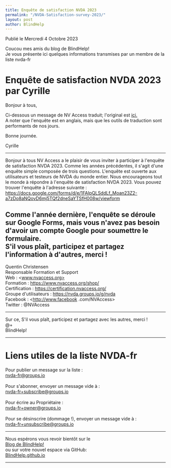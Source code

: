 ```yaml
---
title: Enquête de satisfaction NVDA 2023
permalink: "/NVDA-Satisfaction-survey-2023/"
layout: post
author: BlindHelp
---
```


<footer>Publié le Mercredi 4 Octobre 2023</footer>


Coucou mes amis du blog de BlindHelp!    
Je vous présente ici quelques informations transmises par un membre de la liste nvda-fr    

# Enquête de satisfaction NVDA 2023 par Cyrille

Bonjour à tous,

Ci-dessous un message de NV Access traduit; l'original est [ici.](https://nvda.groups.io/g/nvda/topic/nvda_satisfaction_survey_2023/101747268?p=,,,100,0,0,0::recentpostdate/sticky,,,100,2,0,101747268,previd%3D1696381215845083952,nextid%3D1694296233646213919&previd=1696381215845083952&nextid=1694296233646213919)    
A noter que l'enquête est en anglais, mais que les outils de traduction sont performants de nos jours.    

Bonne journée.

Cyrille

---

Bonjour à tous
NV Access a le plaisir de vous inviter à participer à l'enquête de satisfaction NVDA 2023. Comme les années précédentes, il s'agit d'une enquête simple composée de trois questions. L'enquête est ouverte aux utilisateurs et testeurs de NVDA du monde entier. Nous encourageons tout le monde à répondre à l'enquête de satisfaction NVDA 2023. Vous pouvez trouver l'enquête à l'adresse suivante :  <https://docs.google.com/forms/d/e/1FAIpQLSddLf_Moan23Z2-a7zDo8aNQovD6mj5TQf2dneSaYTSfH008w/viewform>

Comme l'année dernière, l'enquête se déroule sur Google Forms, mais vous n'avez pas besoin d'avoir un compte Google pour soumettre le formulaire.    
S'il vous plaît, participez et partagez l'information à d'autres, merci !    
--
Quentin Christensen    
Responsable Formation et Support    
Web : <www.nvaccess.org>    
Formation : <https://www.nvaccess.org/shop/>    
Certification : <https://certification.nvaccess.org/>    
Groupe d'utilisateurs : <https://nvda.groups.io/g/nvda>    
Facebook : <http://www.facebook .com/NVAccess>    
Twitter : @NVAccess

---

Sur ce, S'il vous plaît, participez et partagez avec les autres, merci !    
@+    
BlindHelp!    

---

# Liens utiles de la liste NVDA-fr #

Pour publier un message sur la liste :    
[nvda-fr@groups.io](mailto:nvda-fr@groups.io)    
<br>
Pour s'abonner, envoyer un message vide à :    
[nvda-fr+subscribe@groups.io](mailto:nvda-fr+subscribe@groups.io)    
<br>
Pour écrire au Propriétaire :    
[nvda-fr+owner@groups.io](mailto:nvda-fr+owner@groups.io)    
<br>
Pour se désinscrire (dommage !), envoyer un message vide à :    
[nvda-fr+unsubscribe@groups.io](mailto:nvda-fr+unsubscribe@groups.io)    

---

Nous espérons vous revoir bientôt sur le      
[Blog de BlindHelp!](http://blindhelp.blogspot.fr/)                    
ou sur  votre nouvel espace via GitHub:                     
[BlindHelp.github.io](https://blindhelp.github.io)                    

---